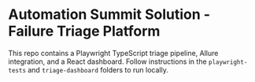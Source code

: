 # Automation Summit Solution - Failure Triage Platform

This repo contains a Playwright TypeScript triage pipeline, Allure integration, and a React dashboard.
Follow instructions in the `playwright-tests` and `triage-dashboard` folders to run locally.
